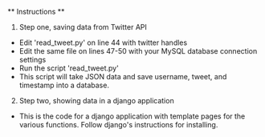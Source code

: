 ** Instructions **

1. Step one, saving data from Twitter API
- Edit 'read_tweet.py' on line 44 with twitter handles
- Edit the same file on lines 47-50 with your MySQL database connection settings
- Run the script 'read_tweet.py' 
- This script will take JSON data and save username, tweet, and timestamp into a database.

2. Step two, showing data in a django application
- This is the code for a django application with template pages for the various functions. Follow django's instructions for installing.


